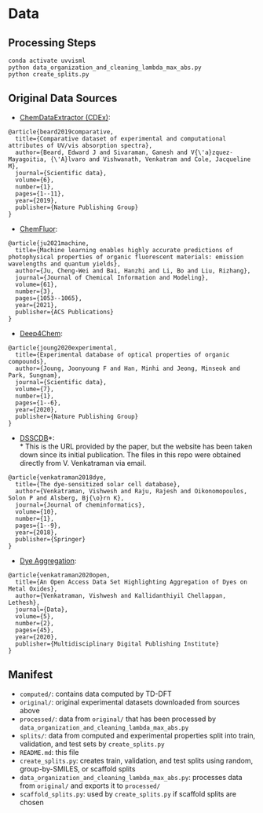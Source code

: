 # Data

## Processing Steps
```
conda activate uvvisml
python data_organization_and_cleaning_lambda_max_abs.py
python create_splits.py 
```

## Original Data Sources

* [ChemDataExtractor (CDEx)](https://doi.org/10.6084/m9.figshare.10304897):
```
@article{beard2019comparative,
  title={Comparative dataset of experimental and computational attributes of UV/vis absorption spectra},
  author={Beard, Edward J and Sivaraman, Ganesh and V{\'a}zquez-Mayagoitia, {\'A}lvaro and Vishwanath, Venkatram and Cole, Jacqueline M},
  journal={Scientific data},
  volume={6},
  number={1},
  pages={1--11},
  year={2019},
  publisher={Nature Publishing Group}
}
```
* [ChemFluor](https://doi.org/10.6084/m9.figshare.12110619.v3):
```
@article{ju2021machine,
  title={Machine learning enables highly accurate predictions of photophysical properties of organic fluorescent materials: emission wavelengths and quantum yields},
  author={Ju, Cheng-Wei and Bai, Hanzhi and Li, Bo and Liu, Rizhang},
  journal={Journal of Chemical Information and Modeling},
  volume={61},
  number={3},
  pages={1053--1065},
  year={2021},
  publisher={ACS Publications}
}
```
* [Deep4Chem](https://doi.org/10.6084/m9.figshare.12045567.v2):
```
@article{joung2020experimental,
  title={Experimental database of optical properties of organic compounds},
  author={Joung, Joonyoung F and Han, Minhi and Jeong, Minseok and Park, Sungnam},
  journal={Scientific data},
  volume={7},
  number={1},
  pages={1--6},
  year={2020},
  publisher={Nature Publishing Group}
}
```
* [DSSCDB](http://www.dyedb.com/)\*: \
\* This is the URL provided by the paper, but the website has been taken down since its initial publication. The files in this repo were obtained directly from V. Venkatraman via email.
```
@article{venkatraman2018dye,
  title={The dye-sensitized solar cell database},
  author={Venkatraman, Vishwesh and Raju, Rajesh and Oikonomopoulos, Solon P and Alsberg, Bj{\o}rn K},
  journal={Journal of cheminformatics},
  volume={10},
  number={1},
  pages={1--9},
  year={2018},
  publisher={Springer}
}
```
* [Dye Aggregation](https://vvishwesh.github.io/dyeaggregation/):
```
@article{venkatraman2020open,
  title={An Open Access Data Set Highlighting Aggregation of Dyes on Metal Oxides},
  author={Venkatraman, Vishwesh and Kallidanthiyil Chellappan, Lethesh},
  journal={Data},
  volume={5},
  number={2},
  pages={45},
  year={2020},
  publisher={Multidisciplinary Digital Publishing Institute}
}
```

## Manifest

* `computed/`: contains data computed by TD-DFT
* `original/`: original experimental datasets downloaded from sources above
* `processed/`: data from `original/` that has been processed by `data_organization_and_cleaning_lambda_max_abs.py`
* `splits/`: data from computed and experimental properties split into train, validation, and test sets by `create_splits.py`
* `README.md`: this file
* `create_splits.py`: creates train, validation, and test splits using random, group-by-SMILES, or scaffold splits
* `data_organization_and_cleaning_lambda_max_abs.py`: processes data from `original/` and exports it to `processed/`
* `scaffold_splits.py`: used by `create_splits.py` if scaffold splits are chosen
